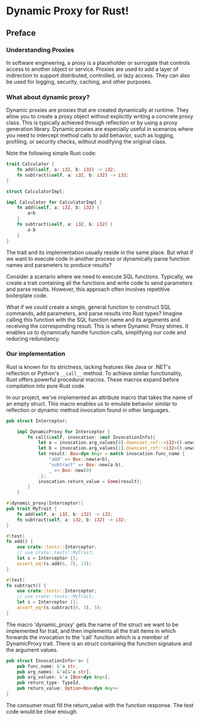 # Dynamic Proxy for Rust!

## Preface

### Understanding Proxies

In software engineering, a proxy is a placeholder or surrogate that controls access 
to another object or service. Proxies are used to add a layer of indirection to support 
distributed, controlled, or lazy access. They can also be used for logging, security, 
caching, and other purposes.

### What about dynamic proxy?

Dynamic proxies are proxies that are created dynamically at runtime. They allow you to create a proxy object
without explicitly writing a concrete proxy class. This is typically achieved through reflection or by using
a proxy generation library. Dynamic proxies are especially useful in scenarios where you need to intercept
method calls to add behavior, such as logging, profiling, or security checks, without modifying the original class.

Note the following simple Rust code:

```rust
trait Calculator {
    fn add(&self, a: i32, b: i32) -> i32;
    fn subtract(&self, a: i32, b: i32) -> i32;
}

struct CalculatorImpl;

impl Calculator for CalculatorImpl {
    fn add(&self, a: i32, b: i32) {
        a+b
    }
    fn subtract(&self, a: i32, b: i32) {
        a-b
    }
}
```

The trait and its implementation usually reside in the same place. But what if we want to execute code 
in another process or dynamically parse function names and parameters to produce results?

Consider a scenario where we need to execute SQL functions. Typically, we create a trait 
containing all the functions and write code to send parameters and parse results. However, 
this approach often involves repetitive boilerplate code.

What if we could create a single, general function to construct SQL commands, add parameters, 
and parse results into Rust types? Imagine calling this function with the SQL function name 
and its arguments and receiving the corresponding result. This is where Dynamic Proxy shines.
It enables us to dynamically handle function calls, simplifying our code and reducing redundancy.



### Our implementation

Rust is known for its strictness, lacking features like Java or .NET's reflection or Python's 
`__call__` method. To achieve similar functionality, Rust offers powerful procedural macros. 
These macros expand before compilation into pure Rust code.

In our project, we've implemented an attribute macro that takes the name of an empty struct. 
This macro enables us to emulate behavior similar to reflection or dynamic method invocation 
found in other languages.


```rust
pub struct Interceptor;

    impl DynamicProxy for Interceptor {
        fn call(&self, invocation: &mut InvocationInfo){
            let a = invocation.arg_values[0].downcast_ref::<i32>().unwrap();
            let b = invocation.arg_values[1].downcast_ref::<i32>().unwrap();
            let result: Box<dyn Any> = match invocation.func_name {
                "add" => Box::new(a+b),
                "subtract" => Box::new(a-b),
                _ => Box::new(0)
             };
            invocation.return_value = Some(result);
        }
    }

#[dynamic_proxy(Interceptor)]
pub trait MyTrait {
    fn add(self, a: i32, b: i32) -> i32;
    fn subtract(self, a: i32, b: i32) -> i32;
}

#[test]
fn add() {
    use crate::tests::Interceptor;
    // use crate::tests::MyTrait;
    let s = Interceptor {};
    assert_eq!(s.add(6, 7), 13);
}

#[test]
fn subtract() {
    use crate::tests::Interceptor;
    // use crate::tests::MyTrait;
    let s = Interceptor {};
    assert_eq!(s.subtract(8, 3), 5);
}
```    

The macro 'dynamic_proxy' gets the name of the struct we want to be implemented for trait, and then implements all the
trait items in which forwards the invocation to the 'call' function which is a member of DynamicProxy trait. There is an
struct containing the function signature and the argument values.

```rust
pub struct InvocationInfo<'a> {
    pub func_name: &'a str,
    pub arg_names: &'a[&'a str],
    pub arg_values: &'a [Box<dyn Any>],
    pub return_type: TypeId,
    pub return_value: Option<Box<dyn Any>>
}
```

The consumer must fill the return_value with the function response. The test code would be clear enough.

